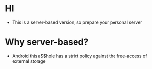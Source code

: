 # HI
- This is a server-based version, so prepare your personal server
# Why server-based?
- Android this a$$hole has a strict policy against the free-access of external storage 
